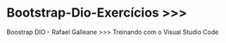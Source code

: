 # Bootstrap-Dio-Exercícios >>>
Boostrap DIO - Rafael Galleane >>>
Treinando com o Visual Studio Code
